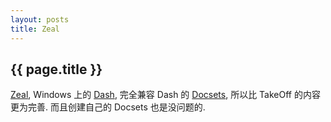 ```yaml
---
layout: posts
title: Zeal
---
```


## {{ page.title }}

[Zeal](http://zealdocs.org/), Windows 上的 [Dash](http://kapeli.com/dash), 完全兼容 Dash 的 [Docsets](http://kapeli.com/docset_links), 所以比 TakeOff 的内容更为完善. 而且创建自己的 Docsets 也是没问题的.
